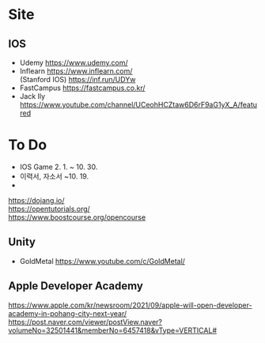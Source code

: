 # Site

## IOS
- Udemy https://www.udemy.com/  
- Inflearn https://www.inflearn.com/  
  (Stanford IOS) https://inf.run/UDYw
- FastCampus https://fastcampus.co.kr/  
- Jack Ily https://www.youtube.com/channel/UCeohHCZtaw6D6rF9aG1yX_A/featured  


# To Do 
- IOS Game 2. 1. ~ 10. 30.  
- 이력서, 자소서 ~10. 19.  
-

https://dojang.io/  
https://opentutorials.org/  
https://www.boostcourse.org/opencourse  

## Unity
- GoldMetal https://www.youtube.com/c/GoldMetal/

## Apple Developer Academy
https://www.apple.com/kr/newsroom/2021/09/apple-will-open-developer-academy-in-pohang-city-next-year/  
https://post.naver.com/viewer/postView.naver?volumeNo=32501441&memberNo=6457418&vType=VERTICAL#
